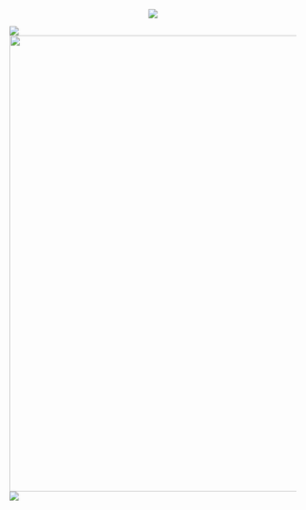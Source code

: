 <!-- https://github.com/kyechan99/capsule-render -->
<p align="center">
<img src="https://capsule-render.vercel.app/api?type=venom&height=300&color=gradient&text=Hi%20" />
</p>

<!-- https://github.com/kyechan99/capsule-render](https://github.com/anuraghazra/github-readme-stats -->
<img align="center"  src="https://github-readme-stats.vercel.app/api?username=YHOAUANN&theme=transparent&show_icons=true&hide_border=true" />


<!-- https://github.com/Ashutosh00710/github-readme-activity-graph -->
<img width="800" src="https://github-readme-activity-graph.vercel.app/graph?username=YHOAUANN&theme=github-compact&hide_border=true&area=true" />

<img align="center"  src="https://github-readme-stats.vercel.app/api/top-langs/?username=Xiaokang2022&theme=transparent&hide_border=true&layout=donut-vertical&langs_count=6" />
